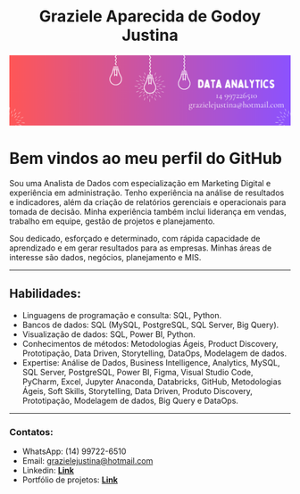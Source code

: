 <h1 align="center">Graziele Aparecida de Godoy Justina</h1>
<p align="center">
  <img src="Data Analytics.png" >
</p>

# Bem vindos ao meu perfil do GitHub

Sou uma Analista de Dados com especialização em Marketing Digital e experiência em administração. Tenho experiência na análise de resultados e indicadores, além da criação de relatórios gerenciais e operacionais para tomada de decisão. Minha experiência também inclui liderança em vendas, trabalho em equipe, gestão de projetos e planejamento.

Sou dedicado, esforçado e determinado, com rápida capacidade de aprendizado e em gerar resultados para as empresas. Minhas áreas de interesse são dados, negócios, planejamento e MIS.

---

## Habilidades:
* Linguagens de programação e consulta: SQL, Python.
* Bancos de dados: SQL (MySQL, PostgreSQL, SQL Server, Big Query).
* Visualização de dados: SQL, Power BI, Python.
* Conhecimentos de métodos: Metodologias Ágeis, Product Discovery, Prototipação, Data Driven, Storytelling, DataOps, Modelagem de dados.
* Expertise: Análise de Dados, Business Intelligence, Analytics, MySQL, SQL Server, PostgreSQL, Power BI, Figma, Visual Studio Code, PyCharm, Excel, Jupyter Anaconda, Databricks, GitHub, Metodologias Ágeis, Soft Skills, Storytelling, Data Driven, Produto Discovery, Prototipação, Modelagem de dados, Big Query e DataOps.

---

### Contatos:

* WhatsApp: (14) 99722-6510
* Email: grazielejustina@hotmail.com
* Linkedin: [**Link**](https://www.linkedin.com/in/grazielejustina/)
* Portfólio de projetos: [**Link**](https://github.com/grazielejustina/portfolio-de-projetos)

